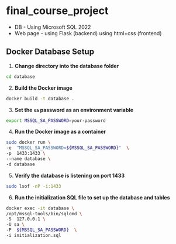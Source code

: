 # final_course_project
 
- DB - Using Microsoft SQL 2022
- Web page - using Flask (backend)
             using html+css (frontend)



## Docker Database Setup
1. **Change directory into the database folder**
```bash
cd database
```
2.  **Build  the  Docker  image**
```bash
docker build -t database .
```
3.  **Set  the  `sa`  password  as  an  environment  variable**
```bash
export MSSQL_SA_PASSWORD=your-password
```
4.  **Run  the  Docker  image  as  a  container**
```bash
sudo docker run \
-e  "MSSQL_SA_PASSWORD=${MSSQL_SA_PASSWORD}"  \
-p  1433:1433 \
--name database \
-d database
```
5.  **Verify  the  database  is  listening  on  port  1433**
```bash
sudo lsof -nP -i:1433
```
6.  **Run  the  initialization  SQL  file  to  set  up  the  database  and  tables**
```bash
docker exec -it database \
/opt/mssql-tools/bin/sqlcmd \
-S  127.0.0.1 \
-U sa \
-P  ${MSSQL_SA_PASSWORD}  \
-i initialization.sql
```


